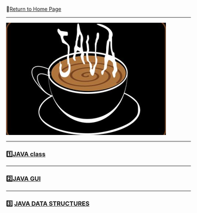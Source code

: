 :hotel:[Return to Home Page](https://github.com/geophydog/geophydog.github.io/blob/master/README.md)

***

![JAVA-icon](https://github.com/geophydog/Java/blob/master/Images/java-icon2.jpg)

***

### :one:[JAVA class](https://github.com/geophydog/Java/blob/master/Class.md)

***

### :two:[JAVA GUI](https://github.com/geophydog/Java/blob/master/JAVA-GUI.md)

***

### :three: [JAVA DATA STRUCTURES](https://github.com/geophydog/Java/blob/master/Data_structures.md)
